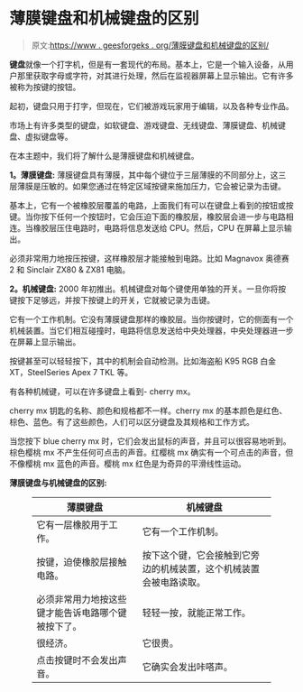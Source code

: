 # 薄膜键盘和机械键盘的区别

> 原文:[https://www . geesforgeks . org/薄膜键盘和机械键盘的区别/](https://www.geeksforgeeks.org/difference-between-membrane-keyboard-and-mechanical-keyboard/)

**键盘**就像一个打字机，但是有一套现代的布局。基本上，它是一个输入设备，从用户那里获取字母或字符，对其进行处理，然后在监视器屏幕上显示输出。它有许多被称为按键的按钮。

起初，键盘只用于打字，但现在，它们被游戏玩家用于编辑，以及各种专业作品。

市场上有许多类型的键盘，如软键盘、游戏键盘、无线键盘、薄膜键盘、机械键盘、虚拟键盘等。

在本主题中，我们将了解什么是薄膜键盘和机械键盘。

**1。薄膜键盘:**
薄膜键盘具有薄膜，其中每个键位于三层薄膜的不同部分上，这三层薄膜是压敏的。如果您通过在特定区域按键来施加压力，它会被记录为击键。

基本上，它有一个被橡胶层覆盖的电路，上面我们有可以在键盘上看到的按钮或按键。当你按下任何一个按钮时，它会压迫下面的橡胶层，橡胶层会进一步与电路相连。当橡胶层压住电路时，电路将信息发送给 CPU。然后，CPU 在屏幕上显示输出。

必须非常用力地按压按键，这样橡胶层才能接触到电路。比如 Magnavox 奥德赛 2 和 Sinclair ZX80 & ZX81 电脑。

**2。机械键盘:**
2000 年初推出。机械键盘对每个键使用单独的开关。一旦你将按键按下足够远，并按下按键上的开关，它就被记录为击键。

它有一个工作机制。它没有薄膜键盘那样的橡胶层。当你按键时，它的侧面有一个机械装置。当它们相互碰撞时，电路将信息发送给中央处理器，中央处理器进一步在屏幕上显示输出。

按键甚至可以轻轻按下，其中的机制会自动检测。比如海盗船 K95 RGB 白金 XT，SteelSeries Apex 7 TKL 等。

有各种机械键，可以在许多键盘上看到- cherry mx。

cherry mx 钥匙的名称、颜色和规格都不一样。cherry mx 的基本颜色是红色、棕色、蓝色。有了这些颜色，人们可以区分键盘及其规格和工作方式。

当您按下 blue cherry mx 时，它们会发出鼠标的声音，并且可以很容易地听到。棕色樱桃 mx 不产生任何可点击的声音。红樱桃 mx 确实有一个可点击的声音，但不像樱桃 mx 蓝色的声音。樱桃 mx 红色是为奇异的平滑线性运动。

**薄膜键盘与机械键盘的区别:**

<figure class="table">

| 薄膜键盘 | 机械键盘 |
| --- | --- |
| 它有一层橡胶用于工作。 | 它有一个工作机制。 |
| 按键，迫使橡胶层接触电路。 | 按下这个键，它会接触到它旁边的机械装置，这个机械装置会被电路读取。 |
| 必须非常用力地按这些键才能告诉电路哪个键被按下了。 | 轻轻一按，就能正常工作。 |
| 很经济。 | 它很贵。 |
| 点击按键时不会发出声音。 | 它确实会发出咔嗒声。 |

</figure>